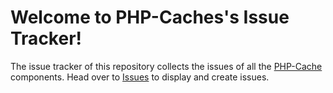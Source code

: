 Welcome to PHP-Caches's Issue Tracker!
================================

The issue tracker of this repository collects the issues of all the [PHP-Cache]
components. Head over to [Issues] to
display and create issues.

[PHP-Cache]: http://www.php-cache.com
[Issues]: https://github.com/php-cache/issues/issues
